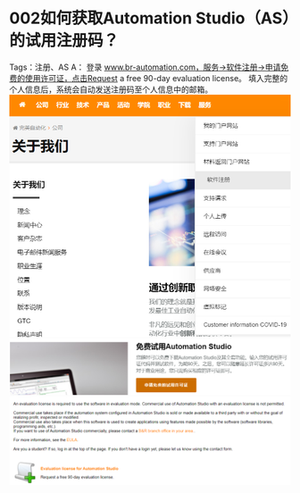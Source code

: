 # 002如何获取Automation Studio（AS）的试用注册码？
Tags：注册、AS
A：
登录 www.br-automation.com，服务→软件注册→申请免费的使用许可证，点击Request a free 90-day evaluation license。
填入完整的个人信息后，系统会自动发送注册码至个人信息中的邮箱。
![Img](./FILES/002如何获取Automation%20Studio（AS）的试用注册码？.md/img-20220530002317.png)
![Img](./FILES/002如何获取Automation%20Studio（AS）的试用注册码？.md/img-20220530002322.png)
![Img](./FILES/002如何获取Automation%20Studio（AS）的试用注册码？.md/img-20220530002327.png)
